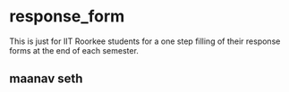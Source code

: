 # response_form
This is just for IIT Roorkee students for a one step filling of their response forms at the end of each semester.

## maanav seth
